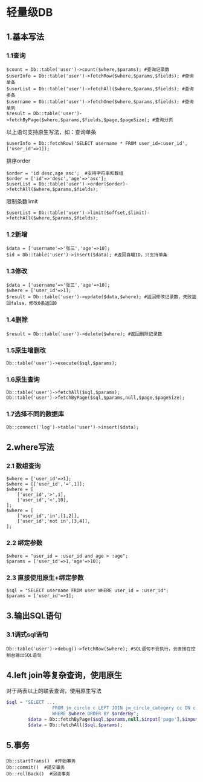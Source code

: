 # 轻量级DB

## 1.基本写法
### 1.1查询
```phpregexp
$count = Db::table('user')->count($where,$params); #查询记录数
$userInfo = Db::table('user')->fetchRow($where,$params,$fields); #查询单条
$userList = Db::table('user')->fetchAll($where,$params,$fields); #查询多条
$username = Db::table('user')->fetchOne($where,$params,$fields); #查询单列
$result = Db::table('user')->fetchByPage($where,$params,$fields,$page,$pageSize); #查询分页
```
以上语句支持原生写法，如：查询单条
```phpregexp
$userInfo = Db::fetchRow('SELECT username * FROM user_id=:user_id',['user_id'=>1]);
```
排序order
```phpregexp
$order = 'id desc,age asc';  #支持字符串和数组
$order = ['id'=>'desc','age'=>'asc']; 
$userList = Db::table('user')->order($order)->fetchAll($where,$params,$fields);
```
限制条数limit
```phpregexp
$userList = Db::table('user')->limit($offset,$limit)->fetchAll($where,$params,$fields);
```
### 1.2新增
```phpregexp
$data = ['username'=>'张三','age'=>10];
$id = Db::table('user')->insert($data); #返回自增ID，只支持单条
```
### 1.3修改
```phpregexp
$data = ['username'=>'张三','age'=>10];
$where = ['user_id'=>1];
$result = Db::table('user')->update($data,$where); #返回修改记录数，失败返回false，修改0条返回0
```
### 1.4删除
```phpregexp
$result = Db::table('user')->delete($where); #返回删除记录数
```
### 1.5原生增删改
```phpregexp
Db::table('user')->execute($sql,$params);
```
### 1.6原生查询

```
Db::table('user')->fetchAll($sql,$params);
Db::table('user')->fetchByPage($sql,$params,null,$page,$pageSize);
```

### 1.7选择不同的数据库

```phpregexp
Db::connect('log')->table('user')->insert($data);
```

## 2.where写法
### 2.1 数组查询
```phpregexp
$where = ['user_id'=>1];
$where = [['user_id','=',1]];
$where = [
    ['user_id','>',1],
    ['user_id','<',10],
];
$where = [
    ['user_id','in',[1,2]],
    ['user_id','not in',[3,4]],
];
```
### 2.2 绑定参数
```phpregexp
$where = "user_id = :user_id and age > :age";
$params = ['user_id'=>1,'age'=>10];
```
### 2.3 直接使用原生+绑定参数
```phpregexp
$sql = "SELECT username FROM user WHERE user_id = :user_id";
$params = ['user_id'=>1];
```

## 3.输出SQL语句
### 3.1调式sql语句
```phpregexp
Db::table('user')->debug()->fetchRow($where); #SQL语句不会执行，会直接在控制台输出SQL语句
```

## 4.left join等复杂查询，使用原生
对于两表以上的联表查询，使用原生写法

```php
$sql = "SELECT ...
                 FROM jm_circle c LEFT JOIN jm_circle_category cc ON c.category_id = cc.id
                 WHERE $where ORDER BY $orderBy";
        $data = Db::fetchByPage($sql,$params,null,$input['page'],$input['page_size']);
        $data = Db::fetchAll($sql,$params);
```

## 5.事务
```phpregexp
Db::startTrans()  #开始事务
Db::commit()  #提交事务
Db::rollBack()  #回滚事务
```